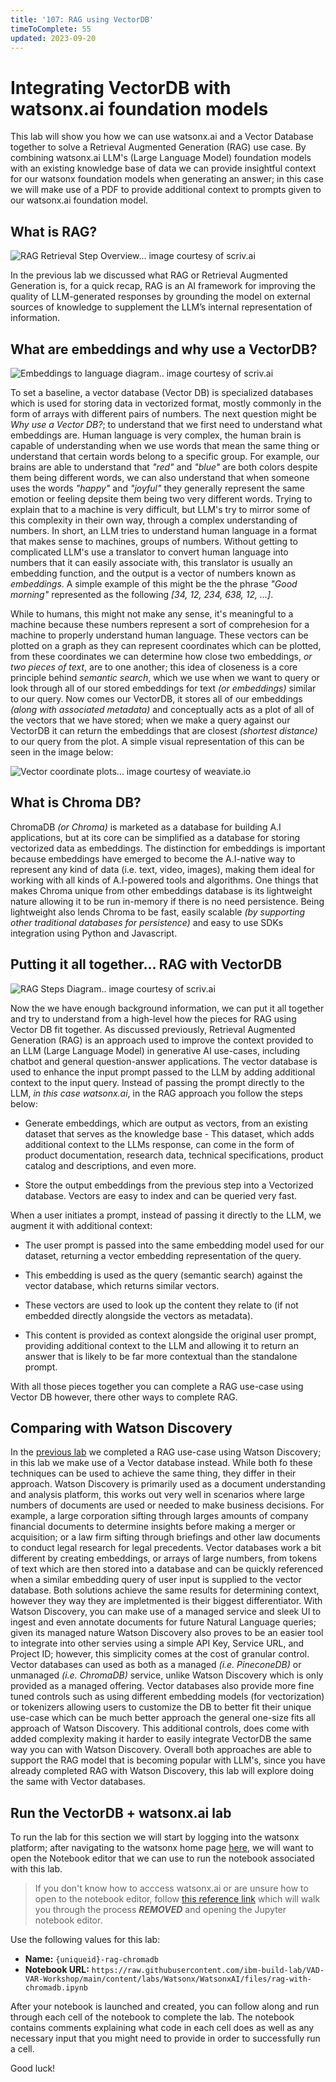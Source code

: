 ```yaml
---
title: '107: RAG using VectorDB'
timeToComplete: 55
updated: 2023-09-20
---
```


# Integrating VectorDB with watsonx.ai foundation models

This lab will show you how we can use watsonx.ai and a Vector Database together to solve a Retrieval Augmented Generation (RAG) use case. By combining watsonx.ai LLM's (Large Language Model) foundation models with an existing knowledge base of data we can provide insightful context for our watsonx foundation models when generating an answer; in this case we will make use of a PDF to provide additional context to prompts given to our watsonx.ai foundation model.

## What is RAG?

![RAG Retrieval Step Overview... image courtesy of scriv.ai](./images/107/1-Retrieval-Step.png)

In the previous lab we discussed what RAG or Retrieval Augmented Generation is, for a quick recap, RAG is an AI framework for improving the quality of LLM-generated responses by grounding the model on external sources of knowledge to supplement the LLM’s internal representation of information.

## What are embeddings and why use a VectorDB?

![Embeddings to language diagram.. image courtesy of scriv.ai](./images/107/2-Embedding.png)

To set a baseline, a vector database (Vector DB) is specialized databases which is used for storing data in vectorized format, mostly commonly in the form of arrays with different pairs of numbers. The next question might be _Why use a Vector DB?_; to understand that we first need to understand what embeddings are. Human language is very complex, the human brain is capable of understanding when we use words that mean the same thing or understand that certain words belong to a specific group. For example, our brains are able to understand that _"red"_ and _"blue"_ are both colors despite them being different words, we can also understand that when someone uses the words _"happy"_ and _"joyful"_ they generally represent the same emotion or feeling depsite them being two very different words. Trying to explain that to a machine is very difficult, but LLM's try to mirror some of this complexity in their own way, through a complex understanding of numbers. In short, an LLM tries to understand human language in a format that makes sense to machines, groups of numbers. Without getting to complicated LLM's use a translator to convert human language into numbers that it can easily associate with, this translator is usually an embedding function, and the output is a vector of numbers known as _embeddings_. A simple example of this might be the the phrase _"Good morning"_ represented as the following _\[34, 12, 234, 638, 12, ...]_.

While to humans, this might not make any sense, it's meaningful to a machine because these numbers represent a sort of comprehesion for a machine to properly understand human language. These vectors can be plotted on a graph as they can represent coordinates which can be plotted, from these coordinates we can determine how close two embeddings, _or two pieces of text_, are to one another; this idea of closeness is a core principle behind _semantic search_, which we use when we want to query or look through all of our stored embeddings for text _(or embeddings)_ similar to our query. Now comes our VectorDB, it stores all of our embeddings _(along with associated metadata)_ and conceptually acts as a plot of all of the vectors that we have stored; when we make a query against our VectorDB it can return the embeddings that are closest _(shortest distance)_ to our query from the plot. A simple visual representation of this can be seen in the image below:

![Vector coordinate plots... image courtesy of weaviate.io](./images/107/3-Vector-Plots.jpg)

## What is Chroma DB?

ChromaDB _(or Chroma)_ is marketed as a database for building A.I applications, but at its core can be simplified as a database for storing vectorized data as embeddings. The distinction for embeddings is important because embeddings have emerged to become the A.I-native way to represent any kind of data (i.e. text, video, images), making them ideal for working with all kinds of A.I-powered tools and algorithms. One things that makes Chroma unique from other embeddings database is its lightweight nature allowing it to be run in-memory if there is no need persistence. Being lightweight also lends Chroma to be fast, easily scalable _(by supporting other traditional databases for persistence)_ and easy to use SDKs integration using Python and Javascript.

## Putting it all together... RAG with VectorDB

![RAG Steps Diagram.. image courtesy of scriv.ai](./images/107/4-RAG-Steps.png)

Now the we have enough background information, we can put it all together and try to understand from a high-level how the pieces for RAG using Vector DB fit together. As discussed previously, Retrieval Augmented Generation (RAG) is an approach used to improve the context provided to an LLM (Large Language Model) in generative AI use-cases, including chatbot and general question-answer applications. The vector database is used to enhance the input prompt passed to the LLM by adding additional context to the input query. Instead of passing the prompt directly to the LLM, _in this case watsonx.ai_, in the RAG approach you follow the steps below:

- Generate embeddings, which are output as vectors, from an existing dataset that serves as the knowledge base - This dataset, which adds additional context to the LLMs response, can come in the form of product documentation, research data, technical specifications, product catalog and descriptions, and even more.

- Store the output embeddings from the previous step into a Vectorized database. Vectors are easy to index and can be queried very fast.

When a user initiates a prompt, instead of passing it directly to the LLM, we augment it with additional context:

- The user prompt is passed into the same embedding model used for our dataset, returning a vector embedding representation of the query.

- This embedding is used as the query (semantic search) against the vector database, which returns similar vectors.

- These vectors are used to look up the content they relate to (if not embedded directly alongside the vectors as metadata).

- This content is provided as context alongside the original user prompt, providing additional context to the LLM and allowing it to return an answer that is likely to be far more contextual than the standalone prompt.

With all those pieces together you can complete a RAG use-case using Vector DB however, there other ways to complete RAG.

## Comparing with Watson Discovery

In the [previous lab](/watsonx/watsonxai/106) we completed a RAG use-case using Watson Discovery; in this lab we make use of a Vector database instead. While both fo these techniques can be used to achieve the same thing, they differ in their approach. Watson Discovery is primarily used as a document understanding and analysis platform, this works out very well in scenarios where large numbers of documents are used or needed to make business decisions. For example, a large corporation sifting through larges amounts of company financial documents to determine insights before making a merger or acquisition; or a law firm sifting through briefings and other law documents to conduct legal research for legal precedents. Vector databases work a bit different by creating embeddings, or arrays of large numbers, from tokens of text which are then stored into a database and can be quickly referenced when a similar embedding query of user input is supplied to the vector database. Both solutions achieve the same results for determining context, however they way they are impletmented is their biggest differentiator. With Watson Discovery, you can make use of a managed service and sleek UI to ingest and even annotate documents for future Natural Language queries; given its managed nature Watson Discovery also proves to be an easier tool to integrate into other servies using a simple API Key, Service URL, and Project ID; however, this simplicity comes at the cost of granular control. Vector databases can used as both as a managed _(i.e. PineconeDB)_ or unmanaged _(i.e. ChromaDB)_ service, unlike Watson Discovery which is only provided as a managed offering. Vector databases also provide more fine tuned controls such as using different embedding models (for vectorization) or tokenizers allowing users to customize the DB to better fit their unique use-case which can be much better approach the general one-size fits all approach of Watson Discovery. This additional controls, does come with added complexity making it harder to easily integrate VectorDB the same way you can with Watson Discovery. Overall both approaches are able to support the RAG model that is becoming popular with LLM's, since you have already completed RAG with Watson Discovery, this lab will explore doing the same with Vector databases.

## Run the VectorDB + watsonx.ai lab

To run the lab for this section we will start by logging into the watsonx platform; after navigating to the watsonx home page [here](https://dataplatform.cloud.ibm.com/wx/home), we will want to open the Notebook editor that we can use to run the notebook associated with this lab.

> If you don't know how to acccess watsonx.ai or are unsure how to open to the notebook editor, follow [this reference link](/watsonx/watsonxai/100#how-do-i-import-a-jupyter-notebook-in-watsonxai) which will walk you through the process ***REMOVED*** and opening the Jupyter notebook editor.

Use the following values for this lab:

- **Name:** `{uniqueid}-rag-chromadb`
- **Notebook URL:** `https://raw.githubusercontent.com/ibm-build-lab/VAD-VAR-Workshop/main/content/labs/Watsonx/WatsonxAI/files/rag-with-chromadb.ipynb`

After your notebook is launched and created, you can follow along and run through each cell of the notebook to complete the lab. The notebook contains comments explaining what code in each cell does as well as any necessary input that you might need to provide in order to successfully run a cell.

Good luck!
